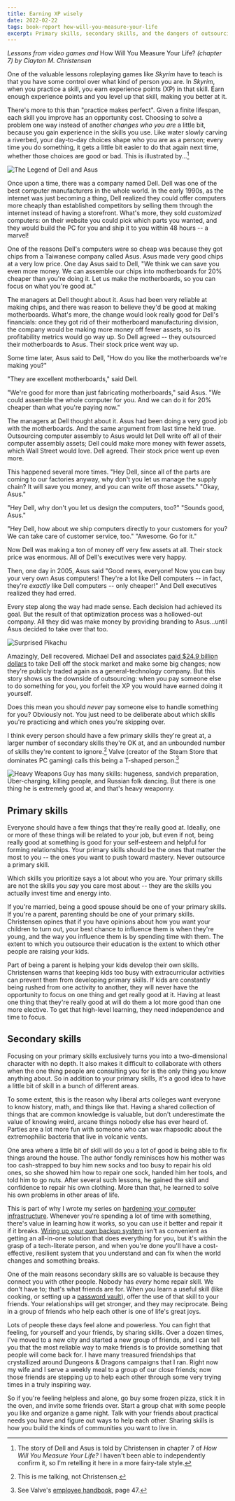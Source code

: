 ```yaml
---
title: Earning XP wisely
date: 2022-02-22
tags: book-report how-will-you-measure-your-life
excerpt: Primary skills, secondary skills, and the dangers of outsourcing
---
```


_Lessons from video games and_ How Will You Measure Your Life? _(chapter 7) by Clayton M. Christensen_

One of the valuable lessons roleplaying games like _Skyrim_ have to teach is that you have some control over what kind of person you are. In _Skyrim_, when you practice a skill, you earn experience points (XP) in that skill. Earn enough experience points and you level up that skill, making you better at it.

There's more to this than "practice makes perfect". Given a finite lifespan, each skill you improve has an opportunity cost. Choosing to solve a problem one way instead of another _changes who you are_ a little bit, because you gain experience in the skills you use. Like water slowly carving a riverbed, your day-to-day choices shape who you are as a person; every time you do something, it gets a little bit easier to do that again next time, whether those choices are good or bad. This is illustrated by...[^1]

<img class="" src="{{ '/assets/2022-02-22/The-Legend-of-Dell-and-Asus.png' | absolute_url }}" alt="The Legend of Dell and Asus" />

[^1]: The story of Dell and Asus is told by Christensen in chapter 7 of _How Will You Measure Your Life?_ I haven't been able to independently confirm it, so I'm retelling it here in a more fairy-tale style.

Once upon a time, there was a company named Dell. Dell was one of the best computer manufacturers in the whole world. In the early 1990s, as the internet was just becoming a thing, Dell realized they could offer computers more cheaply than established competitors by selling them through the internet instead of having a storefront. What's more, they sold _customized_ computers: on their website you could pick which parts you wanted, and they would build the PC for you and ship it to you within 48 hours -- a marvel! 

One of the reasons Dell's computers were so cheap was because they got chips from a Taiwanese company called Asus. Asus made very good chips at a very low price. One day Asus said to Dell, "We think we can save you even more money. We can assemble our chips into motherboards for 20% cheaper than you're doing it. Let us make the motherboards, so you can focus on what you're good at."

The managers at Dell thought about it. Asus had been very reliable at making chips, and there was reason to believe they'd be good at making motherboards. What's more, the change would look really good for Dell's financials: once they got rid of their motherboard manufacturing division, the company would be making more money off fewer assets, so its profitability metrics would go way up. So Dell agreed -- they outsourced their motherboards to Asus. Their stock price went way up.

Some time later, Asus said to Dell, "How do you like the motherboards we're making you?"

"They are excellent motherboards," said Dell.

"We're good for more than just fabricating motherboards," said Asus. "We could assemble the whole computer for you. And we can do it for 20% cheaper than what you're paying now."

The managers at Dell thought about it. Asus had been doing a very good job with the motherboards. And the same argument from last time held true. Outsourcing computer assembly to Asus would let Dell write off all of their computer assembly assets; Dell could make more money with fewer assets, which Wall Street would love. Dell agreed. Their stock price went up even more.

This happened several more times. "Hey Dell, since all of the parts are coming to our factories anyway, why don't you let us manage the supply chain? It will save you money, and you can write off those assets." "Okay, Asus."

"Hey Dell, why don't you let us design the computers, too?" "Sounds good, Asus."

"Hey Dell, how about we ship computers directly to your customers for you? We can take care of customer service, too." "Awesome. Go for it."

Now Dell was making a ton of money off very few assets at all. Their stock price was enormous. All of Dell's executives were very happy.

Then, one day in 2005, Asus said "Good news, everyone! Now you can buy your very own Asus computers! They're a lot like Dell computers -- in fact, they're *exactly* like Dell computers -- only cheaper!" And Dell executives realized they had erred.

Every step along the way had made sense. Each decision had achieved its goal. But the result of that optimization process was a hollowed-out company. All they did was make money by providing branding to Asus...until Asus decided to take over that too.

<img class="meme" src="{{ '/assets/2022-02-22/Surprised_Pikachu.jpg' | absolute_url }}" alt="Surprised Pikachu" />

Amazingly, Dell recovered. Michael Dell and associates [paid $24.9 billion dollars](https://www.reuters.com/article/us-dell-buyout/dell-seals-24-9-billion-buyout-delisting-tuesday-idUSBRE99S0VQ20131029) to take Dell off the stock market and make some big changes; now they're publicly traded again as a general-technology company. But this story shows us the downside of outsourcing: when you pay someone else to do something for you, you forfeit the XP you would have earned doing it yourself.

Does this mean you should *never* pay someone else to handle something for you? Obviously not. You just need to be deliberate about which skills you're practicing and which ones you're skipping over. 

I think every person should have a few primary skills they're great at, a larger number of secondary skills they're OK at, and an unbounded number of skills they're content to ignore.[^2] Valve (creator of the Steam Store that dominates PC gaming) calls this being a T-shaped person.[^3]

[^2]: This is me talking, not Christensen.

[^3]: See Valve's [employee handbook](https://cdn.cloudflare.steamstatic.com/apps/valve/Valve_NewEmployeeHandbook.pdf), page 47.

<img class="photo" src="{{'/assets/2022-02-22/T-shaped-person.png' | absolute_url }}" alt="Heavy Weapons Guy has many skills: hugeness, sandvich preparation, Über-charging, killing people, and Russian folk dancing. But there is one thing he is extremely good at, and that's heavy weaponry." />

## Primary skills

Everyone should have a few things that they're really good at. Ideally, one or more of these things will be related to your job, but even if not, being really good at something is good for your self-esteem and helpful for forming relationships. Your primary skills should be the ones that matter the most to you -- the ones you want to push toward mastery. Never outsource a primary skill.

Which skills you prioritize says a lot about who you are. Your primary skills are not the skills you *say* you care most about -- they are the skills you actually invest time and energy into.

If you're married, being a good spouse should be one of your primary skills. If you're a parent, parenting should be one of your primary skills. Christensen opines that if you have opinions about how you want your children to turn out, your best chance to influence them is when they're young, and the way you influence them is by spending time with them. The extent to which you outsource their education is the extent to which other people are raising your kids.

Part of being a parent is helping your kids develop their own skills. Christensen warns that keeping kids too busy with extracurricular activities can prevent them from developing primary skills. If kids are constantly being rushed from one activity to another, they will never have the opportunity to focus on one thing and get really good at it. Having at least one thing that they're really good at will do them a lot more good than one more elective. To get that high-level learning, they need independence and time to focus.

## Secondary skills

Focusing on your primary skills exclusively turns you into a two-dimensional character with no depth. It also makes it difficult to collaborate with others when the one thing people are consulting you for is the only thing you know anything about. So in addition to your primary skills, it's a good idea to have a little bit of skill in a bunch of different areas.

To some extent, this is the reason why liberal arts colleges want everyone to know history, math, and things like that. Having a shared collection of things that are common knowledge is valuable, but don't underestimate the value of knowing weird, arcane things nobody else has ever heard of. Parties are a lot more fun with someone who can wax rhapsodic about the extremophilic bacteria that live in volcanic vents.

One area where a little bit of skill will do you a lot of good is being able to fix things around the house. The author fondly reminisces how his mother was too cash-strapped to buy him new socks and too busy to repair his old ones, so she showed him how to repair one sock, handed him her tools, and told him to go nuts. After several such lessons, he gained the skill and confidence to repair his own clothing. More than that, he learned to solve his own problems in other areas of life.

This is part of why I wrote my series on [hardening your computer infrastructure](https://jamesharris.design/blog/Hardening-your-personal-infrastructure/). Whenever you're spending a lot of time with something, there's value in learning how it works, so you can use it better and repair it if it breaks. [Wiring up your own backup system](https://jamesharris.design/blog/Hardened-backups/) isn't as convenient as getting an all-in-one solution that does everything for you, but it's within the grasp of a tech-literate person, and when you're done you'll have a cost-effective, resilient system that you understand and can fix when the world changes and something breaks.

One of the main reasons secondary skills are so valuable is because they connect you with other people. Nobody has *every* home repair skill. We don't have to; that's what friends are for. When you learn a useful skill (like cooking, or setting up a [password vault](https://jamesharris.design/blog/Hardened-password-vault)), offer the use of that skill to your friends. Your relationships will get stronger, and they may reciprocate. Being in a group of friends who help each other is one of life's great joys.

Lots of people these days feel alone and powerless. You can fight that feeling, for yourself and your friends, by sharing skills. Over a dozen times, I've moved to a new city and started a new group of friends, and I can tell you that the most reliable way to make friends is to provide something that people will come back for. I have many treasured friendships that crystallized around Dungeons & Dragons campaigns that I ran. Right now my wife and I serve a weekly meal to a group of our close friends; now those friends are stepping up to help each other through some very trying times in a truly inspiring way.

So if you're feeling helpless and alone, go buy some frozen pizza, stick it in the oven, and invite some friends over. Start a group chat with some people you like and organize a game night. Talk with your friends about practical needs you have and figure out ways to help each other. Sharing skills is how you build the kinds of communities you want to live in.
